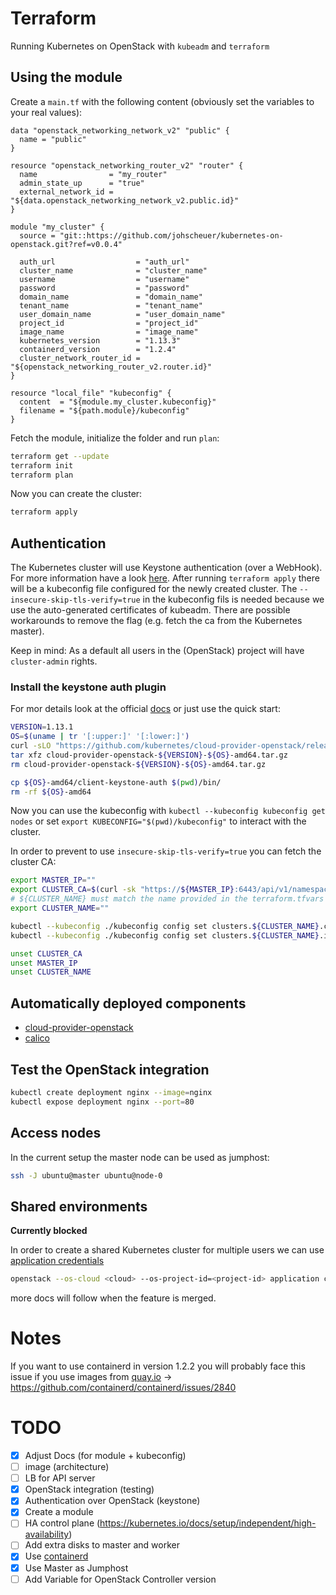 # Terraform

Running Kubernetes on OpenStack with `kubeadm` and `terraform`

## Using the module

Create a `main.tf` with the following content (obviously set the variables to your real values):

```hcl
data "openstack_networking_network_v2" "public" {
  name = "public"
}

resource "openstack_networking_router_v2" "router" {
  name                = "my_router"
  admin_state_up      = "true"
  external_network_id = "${data.openstack_networking_network_v2.public.id}"
}

module "my_cluster" {
  source = "git::https://github.com/johscheuer/kubernetes-on-openstack.git?ref=v0.0.4"

  auth_url                  = "auth_url"
  cluster_name              = "cluster_name"
  username                  = "username"
  password                  = "password"
  domain_name               = "domain_name"
  tenant_name               = "tenant_name"
  user_domain_name          = "user_domain_name"
  project_id                = "project_id"
  image_name                = "image_name"
  kubernetes_version        = "1.13.3"
  containerd_version        = "1.2.4"
  cluster_network_router_id = "${openstack_networking_router_v2.router.id}"
}

resource "local_file" "kubeconfig" {
  content  = "${module.my_cluster.kubeconfig}"
  filename = "${path.module}/kubeconfig"
}
```

Fetch the module, initialize the folder and run `plan`:

```bash
terraform get --update
terraform init
terraform plan
```

Now you can create the cluster:

```bash
terraform apply
```

## Authentication

The Kubernetes cluster will use Keystone authentication (over a WebHook). For more information have a look [here](https://github.com/kubernetes/cloud-provider-openstack/blob/master/docs/using-keystone-webhook-authenticator-and-authorizer.md). After running `terraform apply` there will be a kubeconfig file configured for the newly created cluster. The `--insecure-skip-tls-verify=true` in the kubeconfig fils is needed because we use the auto-generated certificates of kubeadm. There are possible workarounds to remove the flag (e.g. fetch the ca from the Kubernetes master).

Keep in mind: As a default all users in the (OpenStack) project will have `cluster-admin` rights.

### Install the keystone auth plugin

For mor details look at the official [docs](https://github.com/kubernetes/cloud-provider-openstack/blob/master/docs/using-keystone-webhook-authenticator-and-authorizer.md#new-kubectl-clients-from-v1110-and-later) or just use the quick start:

```bash
VERSION=1.13.1
OS=$(uname | tr '[:upper:]' '[:lower:]')
curl -sLO "https://github.com/kubernetes/cloud-provider-openstack/releases/download/${VERSION}/cloud-provider-openstack-${VERSION}-${OS}-amd64.tar.gz"
tar xfz cloud-provider-openstack-${VERSION}-${OS}-amd64.tar.gz
rm cloud-provider-openstack-${VERSION}-${OS}-amd64.tar.gz

cp ${OS}-amd64/client-keystone-auth $(pwd)/bin/
rm -rf ${OS}-amd64
```

Now you can use the kubeconfig with `kubectl --kubeconfig kubeconfig get nodes` or set `export KUBECONFIG="$(pwd)/kubeconfig"` to interact with the cluster.

In order to prevent to use `insecure-skip-tls-verify=true` you can fetch the cluster CA:

```bash
export MASTER_IP=""
export CLUSTER_CA=$(curl -sk "https://${MASTER_IP}:6443/api/v1/namespaces/kube-public/configmaps/cluster-info" | jq -r '.data.kubeconfig' | grep -o 'certificate-authority-data:.*' | awk '{print $2}')
# ${CLUSTER_NAME} must match the name provided in the terraform.tfvars
export CLUSTER_NAME=""

kubectl --kubeconfig ./kubeconfig config set clusters.${CLUSTER_NAME}.certificate-authority-data ${CLUSTER_CA}
kubectl --kubeconfig ./kubeconfig config set clusters.${CLUSTER_NAME}.insecure-skip-tls-verify false

unset CLUSTER_CA
unset MASTER_IP
unset CLUSTER_NAME
```

## Automatically deployed components

- [cloud-provider-openstack](https://github.com/kubernetes/cloud-provider-openstack)
- [calico](https://docs.projectcalico.org/v3.4/getting-started/kubernetes/installation/calico#installing-with-the-kubernetes-api-datastore50-nodes-or-less)

## Test the OpenStack integration

```bash
kubectl create deployment nginx --image=nginx
kubectl expose deployment nginx --port=80
```

## Access nodes

In the current setup the master node can be used as jumphost:

```bash
ssh -J ubuntu@master ubuntu@node-0
```

## Shared environments

**Currently blocked**

In order to create a shared Kubernetes cluster for multiple users we can use [application credentials](https://docs.openstack.org/python-openstackclient/rocky/cli/command-objects/application-credentials.html)

```bash
openstack --os-cloud <cloud> --os-project-id=<project-id> application credential create --restricted kubernetes
```

more docs will follow when the feature is merged.

# Notes

If you want to use containerd in version 1.2.2 you will probably face this issue if you use images from [quay.io](https://quay.io) -> https://github.com/containerd/containerd/issues/2840

# TODO

- [x] Adjust Docs (for module + kubeconfig)
- [ ] image (architecture)
- [ ] LB for API server
- [x] OpenStack integration (testing)
- [x] Authentication over OpenStack (keystone)
- [x] Create a module
- [ ] HA control plane (<https://kubernetes.io/docs/setup/independent/high-availability>)
- [ ] Add extra disks to master and worker
- [X] Use [containerd](https://containerd.io)
- [X] Use Master as Jumphost
- [ ] Add Variable for OpenStack Controller version

